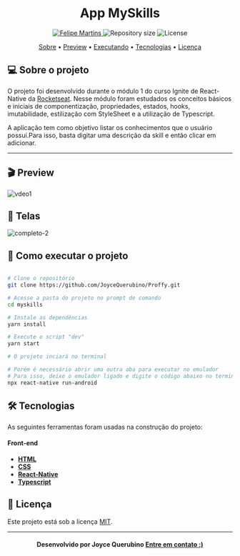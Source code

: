 <h1 align="center"> App MySkills</h1>

<!-- Badges -->
<p align="center">
   <a href="https://www.linkedin.com/in/joyce-querubino/">
      <img alt="Felipe Martins" src="https://img.shields.io/badge/-Joyce Querubino-8257E5?style=flat&logo=Linkedin&logoColor=white" />
   </a>

  <img alt="Repository size" src="https://img.shields.io/github/repo-size/JoyceQuerubino/MySkills?color=774DD6">
  
  <img alt="License" src="https://img.shields.io/badge/license-MIT-8257E5">
</p>

<!-- Indice-->
<p align="center">
 <a href="#-sobre-o-projeto">Sobre</a> •
 <a href="#-Preview">Preview</a> •  
 <a href="#-como-executar-o-projeto">Executando</a> • 
 <a href="#-tecnologias">Tecnologias</a> • 
 <a href="#-licença">Licença</a>
</p>

<!--Sobre o projeto-->
## 💻 Sobre o projeto

O projeto foi desenvolvido durante o módulo 1 do curso Ignite de React-Native da [Rocketseat](https://rocketseat.com.br/). Nesse módulo foram estudados os conceitos básicos e iniciais de componentização, propriedades, estados, hooks, imutabilidade, estilização com StyleSheet e a utilização de Typescript. 

A aplicação tem como objetivo listar os conhecimentos que o usuário possuí.Para isso, basta digitar uma descrição da skill e então clicar em adicionar. 

---
## 🎬 Preview

![vdeo1](https://user-images.githubusercontent.com/66806696/126082269-ddc607f7-045d-449b-8e41-ee0da6070798.gif)

## 🎨 Telas
![completo-2](https://user-images.githubusercontent.com/66806696/126082782-c51ae7e3-2be7-47fc-9805-f27ba980a1f0.png)


<!--Running session-->
## 🚀 Como executar o projeto


```bash

# Clone o repositório
git clone https://github.com/JoyceQuerubino/Proffy.git

# Acesse a pasta do projeto no prompt de comando
cd myskills

# Instale as dependências
yarn install

# Execute o script "dev"
yarn start

# O projeto inciará no terminal

# Porém é necessário abrir uma outra aba para executar no emulador
# Para isso, deixe o emulador ligado e digite o código abaixo no terminal
npx react-native run-android 

```

<!--Tecnologies session-->
## 🛠 Tecnologias

As seguintes ferramentas foram usadas na construção do projeto:

#### **Front-end**  

- **[HTML](https://developer.mozilla.org/pt-BR/docs/Web/HTML)** 
- **[CSS](https://developer.mozilla.org/pt-BR/docs/Web/CSS)**
- **[React-Native](https://reactnative.dev/)**
- **[Typescript](https://www.typescriptlang.org/)**


<!--License session-->
## 📝 Licença

Este projeto está sob a licença [MIT](./LICENSE).

---

<!--Bottom session-->
<h4 align=center>Desenvolvido por Joyce Querubino <a href="https://www.linkedin.com/in/joyce-querubino/"> <strong>Entre em contato</strong> :)</a></a></h4>
